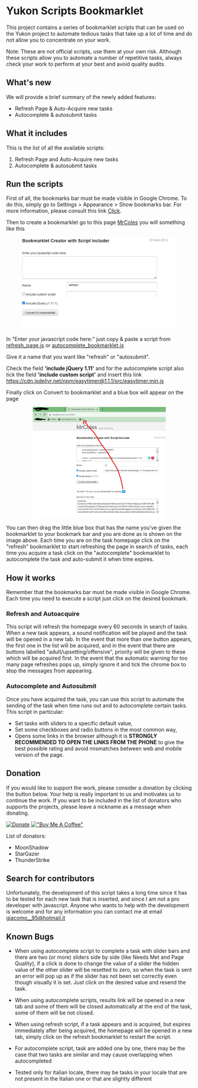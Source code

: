 # Yukon Scripts Bookmarklet

This project contains a series of bookmarklet scripts that can be used on the Yukon project to automate tedious tasks that take up a lot of time and do not allow you to concentrate on your work.

Note: These are not official scripts, use them at your own risk. Although these scripts allow you to automate a number of repetitive tasks, always check your work to perform at your best and avoid quality audits.


## What's new

We will provide a brief summary of the newly added features:

* Refresh Page & Auto-Acquire new tasks
* Autocomplete & autosubmit tasks


## What it includes

This is the list of all the available scripts:

1. Refresh Page and Auto-Acquire new tasks
2. Autocomplete & autosubmit tasks

## Run the scripts

First of all, the bookmarks bar must be made visible in Google Chrome. To do this, simply go to Settings > Appearance > Show bookmarks bar.
For more information, please consult this link [Click](https://www.howtogeek.com/415733/how-to-show-or-hide-the-google-chrome-bookmarks-bar/).


Then to create a bookmarklet go to this page [MrColes](https://mrcoles.com/bookmarklet/) you will something like this

<p align="center">
<img src="imgs/bookmarklet_screenshot.png" height="250" />
</p>

In "Enter your javascript code here:" just copy & paste a script from
[refresh_page.js](https://github.com/Sopralapanca/sopralapanca.github.io/blob/master/refresh_bookmarklet.js) or [autocomplete_bookmarklet.js](https://github.com/Sopralapanca/sopralapanca.github.io/blob/master/autocomplete_bookmarklet.js)


Give it a name that you want like "refresh" or "autosubmit".

Check the field **'include jQuery 1.11'** and for the autocomplete script also tick the field **'include custom script'** and insert this link https://cdn.jsdelivr.net/npm/easytimer@1.1.1/src/easytimer.min.js

Finally click on Convert to bookmarklet and a blue box will appear on the page

<p align="center">
<img src="imgs/full_example.png" height="300" />
</p>

You can then drag the little blue box that has the name you’ve given the bookmarklet to your bookmark bar and you are done as is shown on the image above.
Each time you are on the task homepage click on the "refresh" bookmarklet to start refreshing the page in search of tasks, each time you acquire a task click on the "autocomplete" bookmarklet to autocomplete the task and auto-submit it when time expires.

## How it works

Remember that the bookmarks bar must be made visible in Google Chrome. Each time you need to execute a script just click on the desired bookmark.

### Refresh and Autoacquire
This script will refresh the homepage every 60 seconds in search of tasks. When a new task appears, a sound notification will be played and the task will be opened in a new tab.
In the event that more than one button appears, the first one in the list will be acquired, and in the event that there are buttons labelled "adult/upsetting/offensive", priority will be given to these which will be acquired first.
In the event that the automatic warning for too many page refreshes pops up, simply ignore it and tick the chrome box to stop the messages from appearing.


### Autocomplete and Autosubmit
Once you have acquired the task, you can use this script to automate the sending of the task when time runs out and to autocomplete certain tasks.
This script in particular:
* Set tasks with sliders to a specific default value,
* Set some checkboxes and radio buttons in the most common way,
* Opens some links in the browser although it is **STRONGLY RECOMMENDED TO OPEN THE LINKS FROM THE PHONE** to give the best possible rating and avoid mismatches between web and mobile version of the page.

## Donation
If you would like to support the work, please consider a donation by clicking the button below. Your help is really important to us and motivates us to continue the work. If you want to be included in the list of donators who supports the projects, please leave a nickname as a message when donating.

[![Donate](https://img.shields.io/badge/Donate-PayPal-green.svg)](https://bit.ly/scriptdonations) [!["Buy Me A Coffee"](https://www.buymeacoffee.com/assets/img/custom_images/orange_img.png)](https://www.buymeacoffee.com/sopralapanca)

List of donators:
* MoonShadow
* StarGazer
* ThunderStrike

## Search for contributors
Unfortunately, the development of this script takes a long time since it has to be tested for each new task that is inserted, and since I am not a pro developer with javascript. Anyone who wants to help with the development is welcome and for any information you can contact me at email giacomo__95@hotmail.it


## Known Bugs

* When using autocomplete script to complete a task with slider bars and there are two (or more) sliders side by side (like Needs Met and Page Quality), if a click is done to change the value of a slider the hidden value of the other slider will be resetted to zero, so when the task is sent an error will pop up as if the slider has not been set correctly even though visually it is set. Just click on the desired value and resend the task.

* When using autocomplete scripts, results link will be opened in a new tab and some of them will be closed automatically at the end of the task, some of them will be not closed.

* When using refresh script, if a task appears and is acquired, but expires immediately after being acquired, the homepage will be opened in a new tab, simply click on the refresh bookmarklet to restart the script.

* For autocomplete script, task are added one by one, there may be the case that two tasks are similar and may cause overlapping when autocompleted

* Tested only for italian locale, there may be tasks in your locale that are not present in the Italian one or that are slightly different
